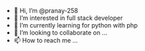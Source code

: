 - 👋 Hi, I’m @pranay-258
- 👀 I’m interested in full stack developer
- 🌱 I’m currently learning for python with php
- 💞️ I’m looking to collaborate on ...
- 📫 How to reach me ...

<!---
pranay-258/pranay-258 is a ✨ special ✨ repository because its `README.md` (this file) appears on your GitHub profile.
You can click the Preview link to take a look at your changes.
--->
